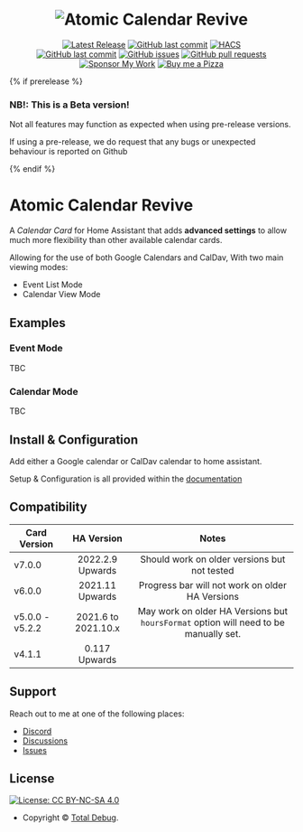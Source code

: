 <h1 align="center">
  <br>
  <img src="https://raw.githubusercontent.com/totaldebug/atomic-calendar-revive/master/.github/img/atomic_calendar_revive.png" alt="Atomic Calendar Revive">
</h1>
<p align="center">
    <a href="https://github.com/totaldebug/atomic-calendar-revive/releases">
    <img src="https://img.shields.io/github/v/release/totaldebug/atomic-calendar-revive?color=ff7034&label=Release&sort=semver&style=flat-square"
         alt="Latest Release"></a>
     <a href="https://github.com/totaldebug/atomic-calendar-revive/commits/master">
    <img src="https://img.shields.io/github/stars/totaldebug/atomic-calendar-revive.svg?style=flat-square"
         alt="GitHub last commit"></a>
    <a href="https://github.com/custom-components/hacs">
    <img src="https://img.shields.io/badge/HACS-Default-orange.svg?style=flat-square"
         alt="HACS"></a><br />
    <a href="https://github.com/totaldebug/atomic-calendar-revive/commits/master">
    <img src="https://img.shields.io/github/last-commit/totaldebug/atomic-calendar-revive.svg?style=flat-square&logo=github&logoColor=white"
         alt="GitHub last commit"></a>
    <a href="https://github.com/totaldebug/atomic-calendar-revive/issues">
    <img src="https://img.shields.io/github/issues-raw/totaldebug/atomic-calendar-revive.svg?style=flat-square&logo=github&logoColor=white"
         alt="GitHub issues"></a>
    <a href="https://github.com/totaldebug/atomic-calendar-revive/pulls">
    <img src="https://img.shields.io/github/issues-pr-raw/totaldebug/atomic-calendar-revive.svg?style=flat-square&logo=github&logoColor=white"
         alt="GitHub pull requests"></a><br />
    <a href="https://github.com/sponsors/marksie1988">
    <img src="https://img.shields.io/static/v1.svg?label=Sponsor%20My%20Work&message=💝&color=black&logo=Sponsor%20My%20Work&logoColor=white&labelColor=ff7034&style=flat-square"
         alt="Sponsor My Work"></a>
    <a href="https://www.buymeacoffee.com/marksie1988">
    <img src="https://img.shields.io/static/v1.svg?label=Buy%20me%20a%20pizza&message=🍕&color=black&logo=Buy%20me%20a%20pizza&logoColor=white&labelColor=6f4e37&style=flat-square"
         alt="Buy me a Pizza"></a>
</p>

{% if prerelease %}

### NB!: This is a Beta version!

Not all features may function as expected when using pre-release versions.

If using a pre-release, we do request that any bugs or unexpected behaviour is reported on Github

{% endif %}

# Atomic Calendar Revive

A _Calendar Card_ for Home Assistant that adds **advanced settings** to allow much
more flexibility than other available calendar cards.

Allowing for the use of both Google Calendars and CalDav, With two main viewing modes:

* Event List Mode
* Calendar View Mode

## Examples

### Event Mode

TBC

### Calendar Mode

TBC

## Install & Configuration

Add either a Google calendar or CalDav calendar to home assistant.

Setup & Configuration is all provided within the [documentation](https://docs.totaldebug.uk/atomic-calendar-revive)

## Compatibility

| Card Version    |     HA Version      |                                        Notes                                         |
| --------------- | :-----------------: | :----------------------------------------------------------------------------------: |
| v7.0.0          |   2022.2.9 Upwards   | Should work on older versions but not tested |
| v6.0.0          |   2021.11 Upwards   | Progress bar will not work on older HA Versions                    |
| v5.0.0 - v5.2.2 | 2021.6 to 2021.10.x | May work on older HA Versions but `hoursFormat` option will need to be manually set. |
| v4.1.1          |    0.117 Upwards |                                                                                      |

## Support

Reach out to me at one of the following places:

* [Discord](https://discord.gg/6fmekudc8Q)
* [Discussions](https://github.com/totaldebug/atomic-calendar-revive/discussions)
* [Issues](https://github.com/totaldebug/atomic-calendar-revive/issues)

## License

[![License: CC BY-NC-SA 4.0](https://img.shields.io/badge/License-CC%20BY--NC--SA%204.0-orange.svg?style=flat-square)](https://creativecommons.org/licenses/by-nc-sa/4.0/)

* Copyright © [Total Debug](https://totaldebug.uk "Total Debug").
